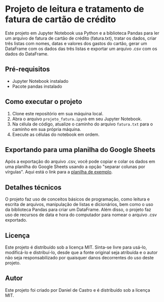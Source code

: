 # Projeto de leitura e tratamento de fatura de cartão de crédito

Este projeto em Jupyter Notebook usa Python e a biblioteca Pandas para ler um arquivo de fatura de cartão de crédito (fatura.txt), tratar os dados, criar três listas com nomes, datas e valores dos gastos do cartão, gerar um DataFrame com os dados das três listas e exportar um arquivo .csv com os dados do DataFrame.

## Pré-requisitos

- Jupyter Notebook instalado
- Pacote pandas instalado

## Como executar o projeto

1. Clone este repositório em sua máquina local.
2. Abra o arquivo `projeto_fatura.ipynb` em seu Jupyter Notebook.
3. Na célula de código, atualize o caminho do arquivo `fatura.txt` para o caminho em sua própria máquina.
4. Execute as células do notebook em ordem.

## Exportando para uma planilha do Google Sheets

Após a exportação do arquivo .csv, você pode copiar e colar os dados em uma planilha do Google Sheets usando a opção "separar colunas por vírgulas". Aqui está o link para a [planilha de exemplo](https://docs.google.com/spreadsheets/d/16t6F6dvD1AB1jmNrgl89_RsZ4jjnJeZWmxukPC1G2ns/edit?usp=sharing).

## Detalhes técnicos

O projeto faz uso de conceitos básicos de programação, como leitura e escrita de arquivos, manipulação de listas e dicionários, bem como o uso da biblioteca Pandas para criar um DataFrame. Além disso, o projeto faz uso de recursos de data e hora do computador para nomear o arquivo .csv exportado.

## Licença

Este projeto é distribuído sob a licença MIT. Sinta-se livre para usá-lo, modificá-lo e distribuí-lo, desde que a fonte original seja atribuída e o autor não seja responsabilizado por quaisquer danos decorrentes do uso deste projeto.

## Autor

Este projeto foi criado por Daniel de Castro e é distribuído sob a licença MIT.
